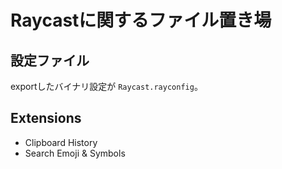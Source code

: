 # Raycastに関するファイル置き場

## 設定ファイル

exportしたバイナリ設定が `Raycast.rayconfig`。

## Extensions

- Clipboard History
- Search Emoji & Symbols

